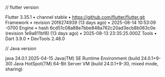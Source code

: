 // flutter version

Flutter 3.35.1 • channel stable • https://github.com/flutter/flutter.git
Framework • revision 20f8274939 (13 days ago) • 2025-08-14 10:53:09 -0700
Engine • hash 6cd51c08a88e7bbe848a762c20ad3ecb8b063c0e (revision 1e9a811bf8) (13 days ago) • 2025-08-13 23:35:25.000Z
Tools • Dart 3.9.0 • DevTools 2.48.0



// Java version

java 24.0.1 2025-04-15
Java(TM) SE Runtime Environment (build 24.0.1+9-30)
Java HotSpot(TM) 64-Bit Server VM (build 24.0.1+9-30, mixed mode, sharing)
